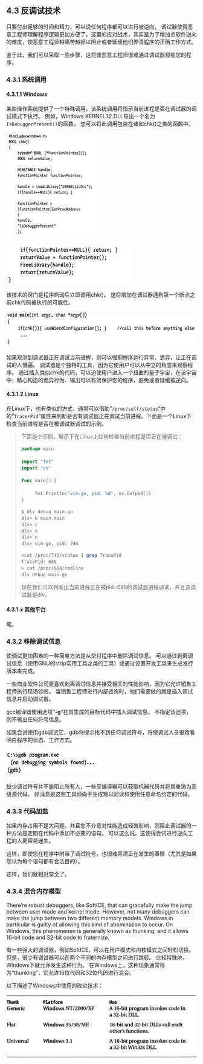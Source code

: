 ## 4.3 反调试技术

只要付出足够的时间和精力，可以说任何程序都可以进行被逆向。 调试器使得恶意工程师理解程序逻辑更加方便了，这里的应对战术，其实是为了增加点软件逆向的难度，使恶意工程师越痛苦越好以阻止或者延缓他们弄清程序的正确工作方式。

鉴于此，我们可以采取一些步骤，这将使恶意工程师很难通过调试器窥视您的程序。

### 4.3.1 系统调用

#### 4.3.1.1 Windows
某些操作系统提供了一个特殊调用，该系统调用将指示当前进程是否在调试器的调试模式下执行。 例如，Windows KERNEL32.DLL导出一个名为`IsDebuggerPresent()`的函数。 您可以将此调用包装在诸如chk()之类的函数中。

![img](assets/clip_image002-3995693.png)

![img](assets/clip_image003-3995693.png)

该技术的窍门是程序启动后立即调用chk()。 这将增加在调试器遇到第一个断点之前chk代码被执行的可能性。

![img](assets/clip_image004-3995693.png)

如果观测到调试器正在调试当前进程，则可以强制程序运行异常、诡异，让正在调试的人懵逼。 调试器是个独特的工具，因为它使用户可以从中立的角度来观察程序。 通过插入类似chk的代码，可以迫使用户进入一个扭曲的量子宇宙，在该宇宙中，精心构造的诡异行为、输出可以有效保护您的程序，避免或者延缓被逆向。

#### 4.3.1.2 Linux

在Linux下，也有类似的方式，通常可以借助”`/proc/self/status`“中的”`TracerPid`“属性来判断是否有调试器正在调试当前进程。下面是一个Linux下检查当前进程是否在被调试器调试的示例。

> 下面是个示例，展示下在Linux上如何检查当前进程是否正在被调试：
>
> ```go
> package main
> 
> import "fmt"
> import "os"
> 
> func main() {
> 
>      fmt.Println("vim-go, pid: %d", os.Getpid())
> }
> ```
>
> ```bash
> $ dlv debug main.go
> dlv> b main.main
> dlv> c
> dlv> n
> dlv> n
> dlv> vim-go, pid: 746
> ```
>
> ```bash
> >cat /proc/746/status | grep TracePid
> TracePid: 688
> > cat /proc/688/cmdline
> dlv debug main.go
> ```
>
> 现在我们可以判断出当前进程正在被pid=688的调试器进程调试，并且该调试器是dlv。

#### 4.3.1.x 其他平台

略。

### 4.3.2 移除调试信息

使调试更加困难的一种简单方法是从交付程序中删除调试信息。 可以通过剥离调试信息（使用GNU的strip实用工具之类的工具）或通过设置开发工具来生成发行版本来完成。

一些商业软件公司更喜欢剥离调试信息并接受相关的性能影响，因为它允许销售工程师执行现场诊断。 当销售工程师进行内部咨询时，他们需要做的就是插入调试信息并启动调试器。

gcc编译器使用选项”**-g**“在其生成的目标代码中插入调试信息。 不指定该选项，则不输出任何符号信息。

如果尝试使用gdb调试它，gdb将提示找不到任何调试符号，将使调试人员很难看明白程序的状态、工作方式。

![img](assets/clip_image005-3995693.png)

缺少调试符号并不能阻止所有人，一些反编译器可以获取机器代码并将其重铸为高级源代码。 好消息是这些工具倾向于生成难以阅读和使用任意命名约定的代码。 

### 4.3.3 代码加盐

如果内存占用不是大问题，并且您不介意对性能造成轻微影响，则阻止调试器的一种方法是定期在代码中添加不必要的语句。 可以这么说，这使得尝试进行逆向工程的人更容易迷失。

这样，即使您在程序中附带了调试符号，也很难弄清正在发生的事情（尤其是如果您认为每个语句都有合法目的）。

这样，我们就相对安全了。

### 4.3.4 混合内存模型

There’re robust debuggers, like SoftICE, that can gracefully make the jump between user mode and kernel mode. However, not many debuggers can make the jump between two different memory models. Windows in particular is guilty of allowing this kind of abomination to occur. On Windows, this phenomenon is generally known as thunking, and it allows 16-bit code and 32-bit code to fraternize.

有一些强大的调试器，例如SoftICE，可以在用户模式和内核模式之间轻松切换。 但是，很少有调试器可以在两个不同的内存模型之间进行跳转。 比较特殊地，Windows下就允许发生这种行为。 在Windows上，这种现象通常称为“thunking”，它允许16位代码和32位代码进行混合。

以下描述了Windows中使用的改进技术：

![img](assets/clip_image006.png)
